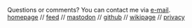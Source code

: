 <span>Questions or comments? You can contact me via <a href="mailto:mail@nihars.com">e-mail</a>.</span>
<br>
<a href="/">homepage</a> //
<a href="/rss.xml">feed</a> //
<a rel="me" href="https://linuxrocks.online/@nihar">mastodon</a> //
<a href="https://github.com/niharokz">github</a> //
<a href="/wiki.html">wikipage</a> //
<a href="/privacy.html">privacy</a>
